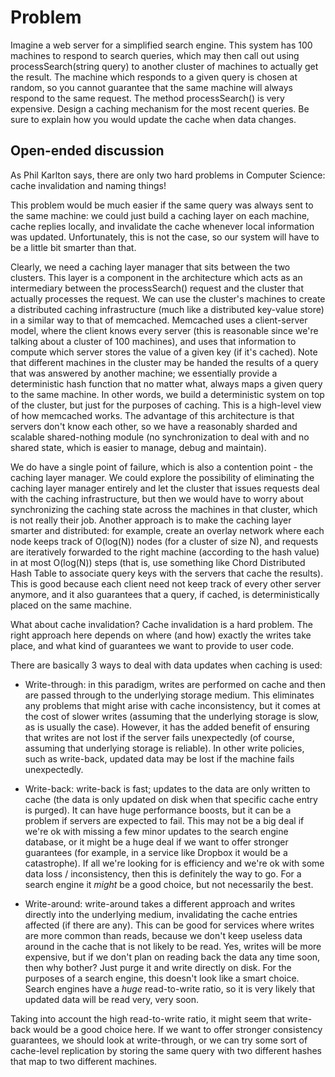 # Problem

Imagine a web server for a simplified search engine. This system has 100 machines to respond to search queries, which may then call out using processSearch(string query) to another cluster of machines to actually get the result. The machine which responds to a given query is chosen at random, so you cannot guarantee that the same machine will always respond to the same request. The method processSearch() is very expensive. Design a caching mechanism for the most recent queries. Be sure to explain how you would update the cache when data changes.

## Open-ended discussion

As Phil Karlton says, there are only two hard problems in Computer Science: cache invalidation and naming things!

This problem would be much easier if the same query was always sent to the same machine: we could just build a caching layer on each machine, cache replies locally, and invalidate the cache whenever local information was updated. Unfortunately, this is not the case, so our system will have to be a little bit smarter than that.

Clearly, we need a caching layer manager that sits between the two clusters. This layer is a component in the architecture which acts as an intermediary between the processSearch() request and the cluster that actually processes the request. We can use the cluster's machines to create a distributed caching infrastructure (much like a distributed key-value store) in a similar way to that of memcached. Memcached uses a client-server model, where the client knows every server (this is reasonable since we're talking about a cluster of 100 machines), and uses that information to compute which server stores the value of a given key (if it's cached). Note that different machines in the cluster may be handed the results of a query that was answered by another machine; we essentially provide a deterministic hash function that no matter what, always maps a given query to the same machine. In other words, we build a deterministic system on top of the cluster, but just for the purposes of caching. This is a high-level view of how memcached works. The advantage of this architecture is that servers don't know each other, so we have a reasonably sharded and scalable shared-nothing module (no synchronization to deal with and no shared state, which is easier to manage, debug and maintain).

We do have a single point of failure, which is also a contention point - the caching layer manager. We could explore the possibility of eliminating the caching layer manager entirely and let the cluster that issues requests deal with the caching infrastructure, but then we would have to worry about synchronizing the caching state across the machines in that cluster, which is not really their job. Another approach is to make the caching layer smarter and distributed: for example, create an overlay network where each node keeps track of O(log(N)) nodes (for a cluster of size N), and requests are iteratively forwarded to the right machine (according to the hash value) in at most O(log(N)) steps (that is, use something like Chord Distributed Hash Table to associate query keys with the servers that cache the results). This is good because each client need not keep track of every other server anymore, and it also guarantees that a query, if cached, is deterministically placed on the same machine.

What about cache invalidation? Cache invalidation is a hard problem. The right approach here depends on where (and how) exactly the writes take place, and what kind of guarantees we want to provide to user code.

There are basically 3 ways to deal with data updates when caching is used:

* Write-through: in this paradigm, writes are performed on cache and then are passed through to the underlying storage medium. This eliminates any problems that might arise with cache inconsistency, but it comes at the cost of slower writes (assuming that the underlying storage is slow, as is usually the case). However, it has the added benefit of ensuring that writes are not lost if the server fails unexpectedly (of course, assuming that underlying storage is reliable). In other write policies, such as write-back, updated data may be lost if the machine fails unexpectedly.

* Write-back: write-back is fast; updates to the data are only written to cache (the data is only updated on disk when that specific cache entry is purged). It can have huge performance boosts, but it can be a problem if servers are expected to fail. This may not be a big deal if we're ok with missing a few minor updates to the search engine database, or it might be a huge deal if we want to offer stronger guarantees (for example, in a service like Dropbox it would be a catastrophe). If all we're looking for is efficiency and we're ok with some data loss / inconsistency, then this is definitely the way to go. For a search engine it *might* be a good choice, but not necessarily the best.

* Write-around: write-around takes a different approach and writes directly into the underlying medium, invalidating the cache entries affected (if there are any). This can be good for services where writes are more common than reads, because we don't keep useless data around in the cache that is not likely to be read. Yes, writes will be more expensive, but if we don't plan on reading back the data any time soon, then why bother? Just purge it and write directly on disk. For the purposes of a search engine, this doesn't look like a smart choice. Search engines have a *huge* read-to-write ratio, so it is very likely that updated data will be read very, very soon.

Taking into account the high read-to-write ratio, it might seem that write-back would be a good choice here. If we want to offer stronger consistency guarantees, we should look at write-through, or we can try some sort of cache-level replication by storing the same query with two different hashes that map to two different machines.

